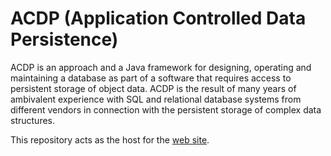 # ACDP (Application Controlled Data Persistence)
ACDP is an approach and a Java framework for designing, operating and maintaining a database as part of a software that requires access to persistent storage of object data. ACDP is the result of many years of ambivalent experience with SQL and relational database systems from different vendors in connection with the persistent storage of complex data structures.

This repository acts as the host for the [web site](https://acdphome.github.io/).
